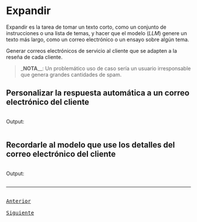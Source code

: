 # Expandir

Expandir es la tarea de tomar un texto corto, como un conjunto de instrucciones o una lista de temas, y hacer que el modelo (_LLM_) genere un texto más largo, como un correo electrónico o un ensayo sobre algún tema.

Generar correos electrónicos de servicio al cliente que se adapten a la reseña de cada cliente.

> _**NOTA**__: Un problemático uso de caso sería un usuario irresponsable que genera grandes cantidades de spam.

## Personalizar la respuesta automática a un correo electrónico del cliente

```python
```

Output:
```
```

## Recordarle al modelo que use los detalles del correo electrónico del cliente

```python
```

Output:
```
```

---

[<kbd> <br> Anterior <br> </kbd>][anterior]
[<kbd> <br> Siguiente <br> </kbd>][siguiente]

[anterior]: 06-transformar.md
[siguiente]: 08-chatbot.md

